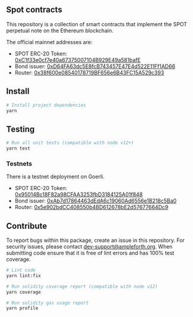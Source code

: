 ## Spot contracts

This repository is a collection of smart contracts that implement the SPOT perpetual note on the Ethereum blockchain.

The official mainnet addresses are:

- SPOT ERC-20 Token: [0xC1f33e0cf7e40a67375007104B929E49a581bafE](https://etherscan.io/address/0xC1f33e0cf7e40a67375007104B929E49a581bafE)
- Bond issuer: [0xD64FA63dc5E8fcB743457E47E4d522E11Ff1AD66](https://etherscan.io/address/0xD64FA63dc5E8fcB743457E47E4d522E11Ff1AD66)
- Router: [0x38f600e08540178719BF656e6B43FC15A529c393](https://etherscan.io/address/0x38f600e08540178719BF656e6B43FC15A529c393)

## Install

```bash
# Install project dependencies
yarn
```

## Testing

```bash
# Run all unit tests (compatible with node v12+)
yarn test
```

### Testnets

There is a testnet deployment on Goerli.

- SPOT ERC-20 Token: [0x95014Bc18F82a98CFAA3253fbD3184125A01f848](https://https://goerli.etherscan.io//address/0x95014Bc18F82a98CFAA3253fbD3184125A01f848)
- Bond issuer: [0xAb7d17864463dEdA6c19060Ad6556e1B218c5Ba0](https://https://goerli.etherscan.io//address/0xAb7d17864463dEdA6c19060Ad6556e1B218c5Ba0)
- Router: [0x5e902bdCC408550b4BD612678bE2d57677664Dc9](https://https://goerli.etherscan.io//address/0x5e902bdCC408550b4BD612678bE2d57677664Dc9)

## Contribute

To report bugs within this package, create an issue in this repository.
For security issues, please contact dev-support@ampleforth.org.
When submitting code ensure that it is free of lint errors and has 100% test coverage.

```bash
# Lint code
yarn lint:fix

# Run solidity coverage report (compatible with node v12)
yarn coverage

# Run solidity gas usage report
yarn profile
```
